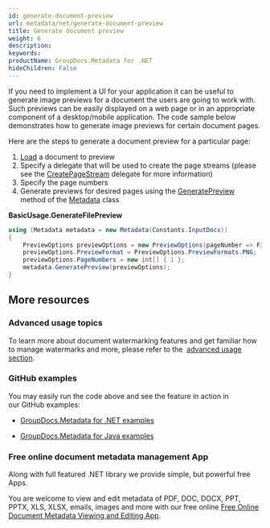 ```yaml
---
id: generate-document-preview
url: metadata/net/generate-document-preview
title: Generate document preview
weight: 6
description: 
keywords: 
productName: GroupDocs.Metadata for .NET
hideChildren: False
---
```

If you need to implement a UI for your application it can be useful to generate image previews for a document the users are going to work with. Such previews can be easily displayed on a web page or in an appropriate component of a desktop/mobile application. The code sample below demonstrates how to generate image previews for certain document pages.

Here are the steps to generate a document preview for a particular page:

1.  [Load](Generate%2Bdocument%2Bpreview.html) a document to preview
2.  Specify a delegate that will be used to create the page streams (please see the [CreatePageStream](https://apireference.groupdocs.com/net/metadata/groupdocs.metadata.options/createpagestream) delegate for more information)
3.  Specify the page numbers
4.  Generate previews for desired pages using the [GeneratePreview](https://apireference.groupdocs.com/net/metadata/groupdocs.metadata/metadata/methods/generatepreview) method of the [Metadata](https://apireference.groupdocs.com/net/metadata/groupdocs.metadata/metadata) class

**BasicUsage.GenerateFilePreview**

```csharp
using (Metadata metadata = new Metadata(Constants.InputDocx))
{
	PreviewOptions previewOptions = new PreviewOptions(pageNumber => File.Create($"{Constants.OutputPath}\\result_{pageNumber}.png"));
	previewOptions.PreviewFormat = PreviewOptions.PreviewFormats.PNG;
	previewOptions.PageNumbers = new int[] { 1 };
	metadata.GeneratePreview(previewOptions);
}
```

## More resources

### Advanced usage topics

To learn more about document watermarking features and get familiar how to manage watermarks and more, please refer to the  [advanced usage section](Advanced%2BUsage.html).

### GitHub examples

You may easily run the code above and see the feature in action in our GitHub examples:

*   [GroupDocs.Metadata for .NET examples](https://github.com/groupdocs-metadata/GroupDocs.Metadata-for-.NET)
    
*   [GroupDocs.Metadata for Java examples](https://github.com/groupdocs-metadata/GroupDocs.Metadata-for-Java)
    

### Free online document metadata management App

Along with full featured .NET library we provide simple, but powerful free Apps.

You are welcome to view and edit metadata of PDF, DOC, DOCX, PPT, PPTX, XLS, XLSX, emails, images and more with our free online [Free Online Document Metadata Viewing and Editing App](https://products.groupdocs.app/metadata).
